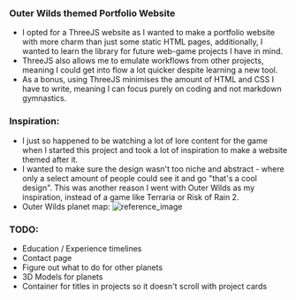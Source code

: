 ### Outer Wilds themed Portfolio Website
- I opted for a ThreeJS website as I wanted to make a portfolio website with more charm than just some static HTML pages, additionally, I wanted to learn the library for future web-game projects I have in mind.
- ThreeJS also allows me to emulate workflows from other projects, meaning I could get into flow a lot quicker despite learning a new tool.
- As a bonus, using ThreeJS minimises the amount of HTML and CSS I have to write, meaning I can focus purely on coding and not markdown gymnastics.

### Inspiration:
- I just so happened to be watching a lot of lore content for the game when I started this project and took a lot of inspiration to make a website themed after it.
- I wanted to make sure the design wasn't too niche and abstract - where only a select amount of people could see it and go "that's a cool design". This was another reason I went with Outer Wilds as my inspiration, instead of a game like Terraria or Risk of Rain 2.
- Outer Wilds planet map:
![reference_image](/public/assets/outer_wilds_map.png)

### TODO:
- Education / Experience timelines
- Contact page 
- Figure out what to do for other planets 
- 3D Models for planets
- Container for titles in projects so it doesn't scroll with project cards
